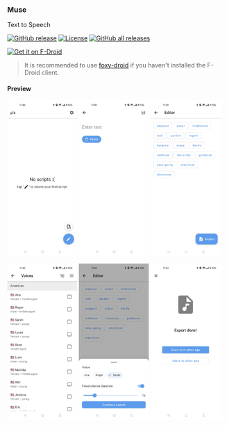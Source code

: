 ### Muse

Text to Speech

[![GitHub release](https://img.shields.io/github/v/release/kkoshin/Muse)](https://github.com/kkoshin/Muse/releases) 
[![License](https://img.shields.io/github/license/kkoshin/Muse?color=blue)](LICENSE)
[![GitHub all releases](https://img.shields.io/github/downloads/kkoshin/Muse/total?label=Downloads&logo=github)](https://github.com/kkoshin/Muse/releases/)

[<img alt="Get it on F-Droid" src="https://fdroid.gitlab.io/artwork/badge/get-it-on.png" width="240">](https://f-droid.org/packages/io.github.kkoshin.muse)
> It is recommended to use [foxy-droid](https://github.com/kitsunyan/foxy-droid) if you haven't installed the F-Droid client.

#### Preview
<p><img src="fastlane/metadata/android/en-US/images/phoneScreenshots/1.jpg" width="32%" /> <img src="fastlane/metadata/android/en-US/images/phoneScreenshots/2.jpg" width="32%" /> <img src="fastlane/metadata/android/en-US/images/phoneScreenshots/3.jpg" width="32%" />
<p><img src="fastlane/metadata/android/en-US/images/phoneScreenshots/4.jpg" width="32%" /> <img src="fastlane/metadata/android/en-US/images/phoneScreenshots/5.jpg" width="32%" /> <img src="fastlane/metadata/android/en-US/images/phoneScreenshots/6.jpg" width="32%" />

